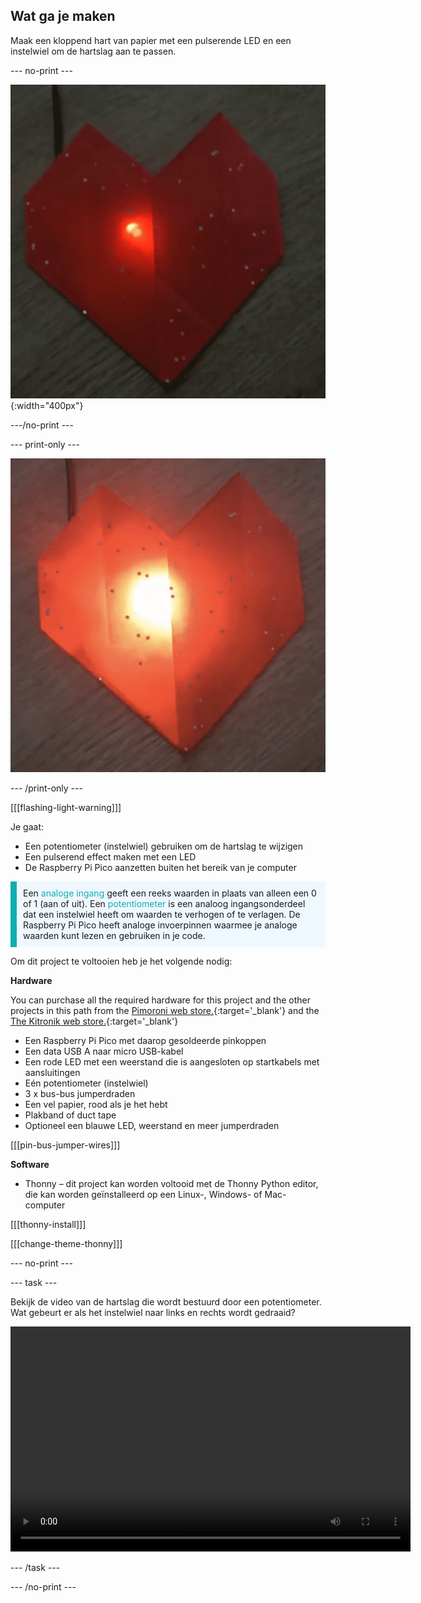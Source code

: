 ## Wat ga je maken

Maak een kloppend hart van papier met een pulserende LED en een instelwiel om de hartslag aan te passen.

--- no-print ---

![Een geanimeerde afbeelding met een rood origami hart met een pulserende rode LED in de vouwen.](images/heartbeat.gif){:width="400px"}

---/no-print ---

--- print-only ---

![Een afbeelding met een rood origami hart met een pulserende rode LED in de vouwen.](images/heart-static.png)

--- /print-only ---

[[[flashing-light-warning]]]

Je gaat:
+ Een potentiometer (instelwiel) gebruiken om de hartslag te wijzigen
+ Een pulserend effect maken met een LED
+ De Raspberry Pi Pico aanzetten buiten het bereik van je computer

<p style="border-left: solid; border-width:10px; border-color: #0faeb0; background-color: aliceblue; padding: 10px;">
Een <span style="color: #0faeb0">analoge ingang</span> geeft een reeks waarden in plaats van alleen een 0 of 1 (aan of uit). Een <span style="color: #0faeb0">potentiometer</span> is een analoog ingangsonderdeel dat een instelwiel heeft om waarden te verhogen of te verlagen. De Raspberry Pi Pico heeft analoge invoerpinnen waarmee je analoge waarden kunt lezen en gebruiken in je code. 
</p>

Om dit project te voltooien heb je het volgende nodig:

**Hardware**

You can purchase all the required hardware for this project and the other projects in this path from the [Pimoroni web store.](https://shop.pimoroni.com/products/pico-intro-kit?variant=39893512945747){:target='_blank'} and the [The Kitronik web store.](https://kitronik.co.uk/products/5343-raspberry-pi-foundation-pico-pathway-pack){:target='_blank'}

+ Een Raspberry Pi Pico met daarop gesoldeerde pinkoppen
+ Een data USB A naar micro USB-kabel
+ Een rode LED met een weerstand die is aangesloten op startkabels met aansluitingen
+ Eén potentiometer (instelwiel)
+ 3 x bus-bus jumperdraden
+ Een vel papier, rood als je het hebt
+ Plakband of duct tape
+ Optioneel een blauwe LED, weerstand en meer jumperdraden

[[[pin-bus-jumper-wires]]]

**Software**

+ Thonny – dit project kan worden voltooid met de Thonny Python editor, die kan worden geïnstalleerd op een Linux-, Windows- of Mac-computer

[[[thonny-install]]]

[[[change-theme-thonny]]]

--- no-print ---

--- task ---

Bekijk de video van de hartslag die wordt bestuurd door een potentiometer. Wat gebeurt er als het instelwiel naar links en rechts wordt gedraaid?

<video width="640" height="360" controls>
<source src="images/beating-heart.mp4" type="video/mp4">
Je browser ondersteunt geen WebM-video, probeer Firefox of Chrome
</video>

--- /task ---

--- /no-print ---
